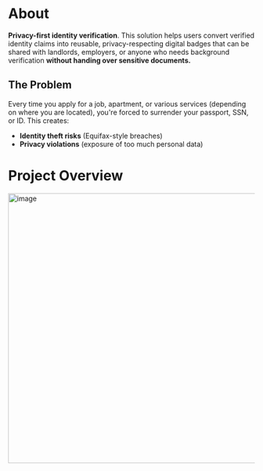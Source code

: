 # About
**Privacy-first identity verification**. 
This solution helps users convert verified identity claims into reusable, privacy-respecting digital badges that can be shared with landlords, employers, or anyone who needs background verification **without handing over sensitive documents.**

## The Problem  
Every time you apply for a job, apartment, or various services (depending on where you are located), you're forced to surrender your passport, SSN, or ID. This creates:  
- **Identity theft risks** (Equifax-style breaches)  
-  **Privacy violations** (exposure of too much personal data)  

# Project Overview

<img width="551" alt="image" src="https://github.com/user-attachments/assets/3362351e-4f29-421e-9bab-171ea23c7fbc" />
